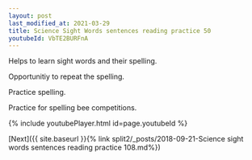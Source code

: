 ```yaml
---
layout: post
last_modified_at: 2021-03-29
title: Science Sight Words sentences reading practice 50
youtubeId: VbTE2BURFnA
---
```

 
 
Helps to learn sight words and their spelling.

Opportunitiy to repeat the spelling. 

Practice spelling. 
 
Practice for spelling bee competitions. 
 
{% include youtubePlayer.html id=page.youtubeId %}
 
 

[Next]({{ site.baseurl }}{% link  split2/_posts/2018-09-21-Science sight words sentences reading practice 108.md%})
 
